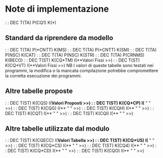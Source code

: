 # Note di implementazione
 :  : DEC T(TA) P(CQ1) K(\*)
## Standard da riprendere da modello
 :  : DEC T(TA) P(\*CNTT) K(MS)
 :  : DEC T(TA) P(\*CNTT) K(SM)
 :  : DEC T(TA) P(NSC) K(CAT)
 :  : DEC T(TA) P(NSC) K(STR)
 :  : DEC T(TA) P(CRNMS) K(RECO)
 :  : DEC T(ST) K(CQ\*TM) I(**Valori Fissi   >>)
 :  : DEC T(ST) K(CQ\*VT) I(**Valori Fissi   >>)
NB I valori di queste tabelle sono testati nei programmi, la modifica o la mancata compilazione potrebbe compromettere la corretta esecuzione dei programmi.
## Altre tabelle proposte
 :  : DEC T(ST) K(CQS)   I(**Valori Proposti >>)
 :  : DEC T(ST) K(CQ\*CP) I(**  "      "      >>)
 :  : DEC T(ST) K(CQG)   I(**  "      "      >>)
 :  : DEC T(ST) K(CQH)   I(**  "      "      >>)
 :  : DEC T(ST) K(CQT)   I(**  "      "      >>)
 :  : DEC T(ST) K(CQI)   I(**  "      "      >>)
## Altre tabelle utilizzate dal modulo
 :  : DEC T(ST) K(CQECC) I(**Valori Tabella  >>)
 :  : DEC T(ST) K(CQ\*US) I(**  "      "      >>)
 :  : DEC T(ST) K(CQ\*CS) I(**  "      "      >>)
 :  : DEC T(ST) K(CQ4)   I(**  "      "      >>)
 :  : DEC T(ST) K(CQ\*CD) I(**  "      "      >>)
 :  : DEC T(ST) K(CQO)   I(**  "      "      >>)

